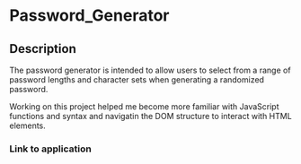 # Password_Generator

## Description
The password generator is intended to allow users to select from a range of password lengths and character sets when generating a randomized password.

Working on this project helped me become more familiar with JavaScript functions and syntax and navigatin the DOM structure to interact with HTML elements.

### Link to application
